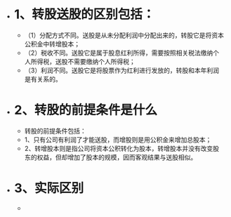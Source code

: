 - # 1、转股送股的区别包括：
	- （1）分配方式不同。送股是从未分配利润中分配出来的，转股它是将资本公积金中转增股本；
	- （2）税收不同。送股它是属于股息红利所得，需要按照相关税法缴纳个人所得税，送股不需要缴纳个人所得税；
	- （3）利润不同。送股它是将股票作为红利进行发放的，转股和本年利润是有关系的。
- # 2、转股的前提条件是什么
	- 转股的前提条件包括：
	- 1、只有公司有利润了才能送股，而增股则是用公积金来增加总股本；
	- 2、转增股本则是指公司将资本公积转化为股本，转增股本并没有改变股东的权益，但却增加了股本的规模，因而客观结果与送股相似。
- # 3、实际区别
	-
